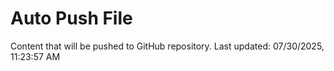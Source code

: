 # Auto Push File

Content that will be pushed to GitHub repository.
Last updated: 07/30/2025, 11:23:57 AM